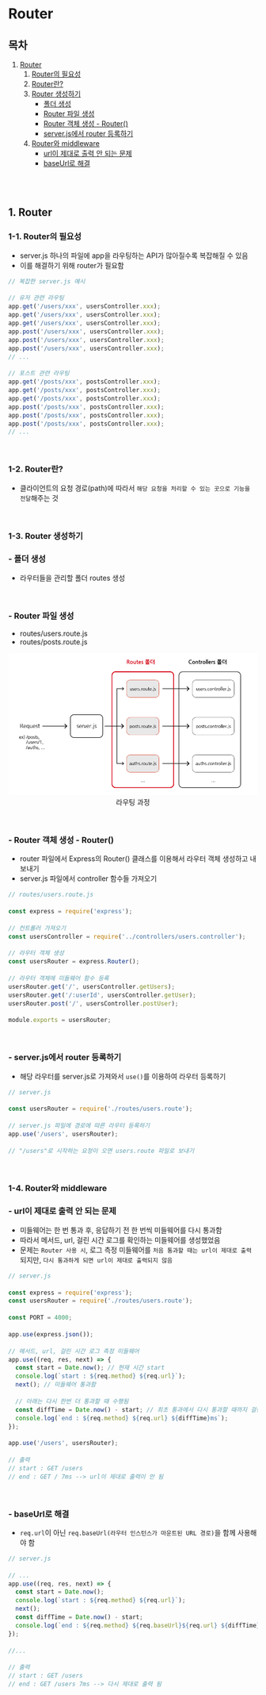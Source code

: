 # Router

## 목차

1. [Router](#1-router)
    1. [Router의 필요성](#1-1-router의-필요성)
    2. [Router란?](#1-2-router란)
    3. [Router 생성하기](#1-3-router-생성하기)
        - [폴더 생성](#--폴더-생성)
        - [Router 파일 생성](#--router-파일-생성)
        - [Router 객체 생성 - Router()](#--router-객체-생성---router)
        - [server.js에서 router 등록하기](#--serverjs에서-router-등록하기)
    4. [Router와 middleware](#1-4-router와-middleware)
        - [url이 제대로 출력 안 되는 문제](#--url이-제대로-출력-안-되는-문제)
        - [baseUrl로 해결](#--baseurl로-해결)

<br/>
<br/>

## 1. Router

### 1-1. Router의 필요성

- server.js 하나의 파일에 app을 라우팅하는 API가 많아질수록 복잡해질 수 있음
- 이를 해결하기 위해 router가 필요함

```js
// 복잡한 server.js 예시

// 유저 관련 라우팅
app.get('/users/xxx', usersController.xxx);
app.get('/users/xxx', usersController.xxx);
app.get('/users/xxx', usersController.xxx);
app.post('/users/xxx', usersController.xxx);
app.post('/users/xxx', usersController.xxx);
app.post('/users/xxx', usersController.xxx);
// ...

// 포스트 관련 라우팅
app.get('/posts/xxx', postsController.xxx);
app.get('/posts/xxx', postsController.xxx);
app.get('/posts/xxx', postsController.xxx);
app.post('/posts/xxx', postsController.xxx);
app.post('/posts/xxx', postsController.xxx);
app.post('/posts/xxx', postsController.xxx);
// ...
```

<br/>

### 1-2. Router란?

- 클라이언트의 요청 경로(path)에 따라서 `해당 요청을 처리할 수 있는 곳으로 기능을 전달`해주는 것

<br/>

### 1-3. Router 생성하기

### - 폴더 생성

- 라우터들을 관리할 폴더 routes 생성

<br/>

### - Router 파일 생성

- routes/users.route.js
- routes/posts.route.js

<p align="center">
    <img src="../../assets/img/Expressjs_routes.png" width="600" alt="Expressjs_routes"><br/>
    <span>라우팅 과정</span>
</p>

<br/>

### - Router 객체 생성 - Router()

- router 파일에서 Express의 Router() 클래스를 이용해서 라우터 객체 생성하고 내보내기
- server.js 파일에서 controller 함수들 가져오기

```js
// routes/users.route.js

const express = require('express');

// 컨트롤러 가져오기
const usersController = require('../controllers/users.controller');

// 라우터 객체 생성
const usersRouter = express.Router();

// 라우터 객체에 미들웨어 함수 등록
usersRouter.get('/', usersController.getUsers);
usersRouter.get('/:userId', usersController.getUser);
usersRouter.post('/', usersController.postUser);

module.exports = usersRouter;
```

<br/>

### - server.js에서 router 등록하기

- 해당 라우터를 server.js로 가져와서 `use()`를 이용하여 라우터 등록하기

```js
// server.js

const usersRouter = require('./routes/users.route');

// server.js 파일에 경로에 따른 라우터 등록하기
app.use('/users', usersRouter);

// "/users"로 시작하는 요청이 오면 users.route 파일로 보내기
```

<br/>

### 1-4. Router와 middleware

### - url이 제대로 출력 안 되는 문제

- 미들웨어는 한 번 통과 후, 응답하기 전 한 번씩 미들웨어를 다시 통과함
- 따라서 메서드, url, 걸린 시간 로그를 확인하는 미들웨어를 생성했었음
- 문제는 `Router 사용 시`, 로그 측정 미들웨어를 `처음 통과할 때는 url이 제대로 출력`되지만, `다시 통과하게 되면 url이 제대로 출력되지 않음`

```js
// server.js

const express = require('express');
const usersRouter = require('./routes/users.route');

const PORT = 4000;

app.use(express.json());

// 메서드, url, 걸린 시간 로그 측정 미들웨어
app.use((req, res, next) => {
  const start = Date.now(); // 현재 시간 start
  console.log(`start : ${req.method} ${req.url}`);
  next(); // 미들웨어 통과함

  // 아래는 다시 한번 더 통과할 때 수행됨
  const diffTime = Date.now() - start; // 최초 통과에서 다시 통과할 때까지 걸린 시간
  console.log(`end : ${req.method} ${req.url} ${diffTime}ms`);
});

app.use('/users', usersRouter);

// 출력
// start : GET /users
// end : GET / 7ms --> url이 제대로 출력이 안 됨
```

<br/>

### - baseUrl로 해결

- `req.url`이 아닌 `req.baseUrl(라우터 인스턴스가 마운트된 URL 경로)`을 함께 사용해야 함

```js
// server.js

// ...
app.use((req, res, next) => {
  const start = Date.now();
  console.log(`start : ${req.method} ${req.url}`);
  next();
  const diffTime = Date.now() - start;
  console.log(`end : ${req.method} ${req.baseUrl}${req.url} ${diffTime}ms`);
});

//...

// 출력
// start : GET /users
// end : GET /users 7ms --> 다시 제대로 출력 됨
```